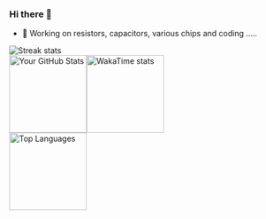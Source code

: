 ### Hi there 👋

<!--
**diverger/diverger** is a ✨ _special_ ✨ repository because its `README.md` (this file) appears on your GitHub profile.

Here are some ideas to get you started:

- 🔭 I’m currently working on ...
- 🌱 I’m currently learning ...
- 👯 I’m looking to collaborate on ...
- 🤔 I’m looking for help with ...
- 💬 Ask me about ...
- 📫 How to reach me: ...
- 😄 Pronouns: ...
- ⚡ Fun fact: ...
-->
- 🔭 Working on resistors, capacitors, various chips and coding .....

<div style="display: flex; flex-direction: row; justify-content:left; width: 100%;">
    <picture>
        <source media="(prefers-color-scheme: dark)" srcset="https://github-readme-streak-stats-private-beryl.vercel.app/api?user=diverger&theme=transparent&hide_border=true&short_numbers=false&card_width=640&card_height=140&fire=EB5454&ring=FFFFFF&sideNums=FFFFFF&sideLabels=FFFFFF&dates=BCBCBC&excludeDaysLabel=BCBCBC&currStreakNum=FFFFAF&currStreakLabel=FFFFAF" style="margin: 0;" />
        <source media="(prefers-color-scheme: light)" srcset="https://github-readme-streak-stats-private-beryl.vercel.app/api?user=diverger&theme=transparent&hide_border=true&short_numbers=false&card_width=640&card_height=140&fire=000000&ring=000000&sideNums=000000&sideLabels=000000&dates=000000&excludeDaysLabel=000000&currStreakNum=F05237&currStreakLabel=F05237" style="margin: 0;" />
        <img height="auto" src="https://github-readme-streak-stats-private-beryl.vercel.app/api?user=diverger&theme=transparent&hide_border=true&short_numbers=false&card_width=640&card_height=140&fire=EB5454" alt="Streak stats" style="margin: 0;"/>
    </picture>
</div>

<!--
[![GitHub Streak](https://github-readme-streak-stats-private-beryl.vercel.app/app?user=diverger&hide_border=true&short_numbers=true&card_width=640&card_height=140&fire=EB5454)](https://git.io/streak-stats)
-->

<div style="display: flex; flex-direction: row; justify-content:left; width: 100%;">
    <picture class="stats-picture">
        <source media="(prefers-color-scheme: dark)" srcset="https://github-readme-stats-private-navy.vercel.app/api?username=diverger&show_icons=true&hide=''&theme=transparent&hide_border=true&include_all_commits=false&count_private=true&card_width=320" style="margin: 0;" />
        <source media="(prefers-color-scheme: light)" srcset="https://github-readme-stats-private-navy.vercel.app/api?username=diverger&show_icons=true&hide=''&theme=transparent&hide_border=true&include_all_commits=false&count_private=true&card_width=320" style="margin: 0;" />
        <img height="140" src="https://github-readme-stats-private-navy.vercel.app/api?username=diverger&show_icons=true&hide=''&theme=transparent&hide_border=true&include_all_commits=false&count_private=true&card_width=250" alt="Your GitHub Stats" style="margin: 0;" />
    </picture>
    <picture class="stats-picture">
        <source media="(prefers-color-scheme: dark)" srcset="https://github-readme-stats-private-navy.vercel.app/api/wakatime?username=diverger&langs_count=10&display_format=percent&layout=compact&theme=transparent&hide_border=true" style="margin: 0;" />
        <source media="(prefers-color-scheme: light)" srcset="https://github-readme-stats-private-navy.vercel.app/api/wakatime?username=diverger&langs_count=10&display_format=percent&layout=compact&theme=transparent&hide_border=true" style="margin: 0;" />
        <img height="140" src="https://github-readme-stats-private-navy.vercel.app/api/wakatime?username=diverger&langs_count=10&display_format=percent&layout=compact&hide_border=true" alt="WakaTime stats" style="margin: 0;" />
    </picture>
</div>

<div style="display: flex; flex-direction: row; justify-content:left; width: 100%;">
    <picture>
        <source media="(prefers-color-scheme: dark)" srcset="https://github-readme-stats-private-navy.vercel.app/api/top-langs/?username=diverger&hide_title=false&layout=compact&theme=transparent&hide_border=true&langs_count=10&size_weight=0.2&count_weight=0.8&hide_progress=false&card_width=640&random=3" style="margin: 0;" />
        <source media="(prefers-color-scheme: light)" srcset="https://github-readme-stats-private-navy.vercel.app/api/top-langs/?username=diverger&hide_title=false&layout=compact&theme=transparent&hide_border=true&langs_count=10&size_weight=0.2&count_weight=0.8&hide_progress=false&card_width=640&random=3" style="margin: 0;" />
        <img height="140" src="https://github-readme-stats-private-navy.vercel.app/api/top-langs/?username=diverger&hide_title=true&layout=compact&theme=transparent&hide_border=true&langs_count=10&size_weight=0.2&count_weight=0.8&hide_progress=false&card_width=640&random=3" alt="Top Languages" style="margin: 0;" />
    </picture>
</div>
